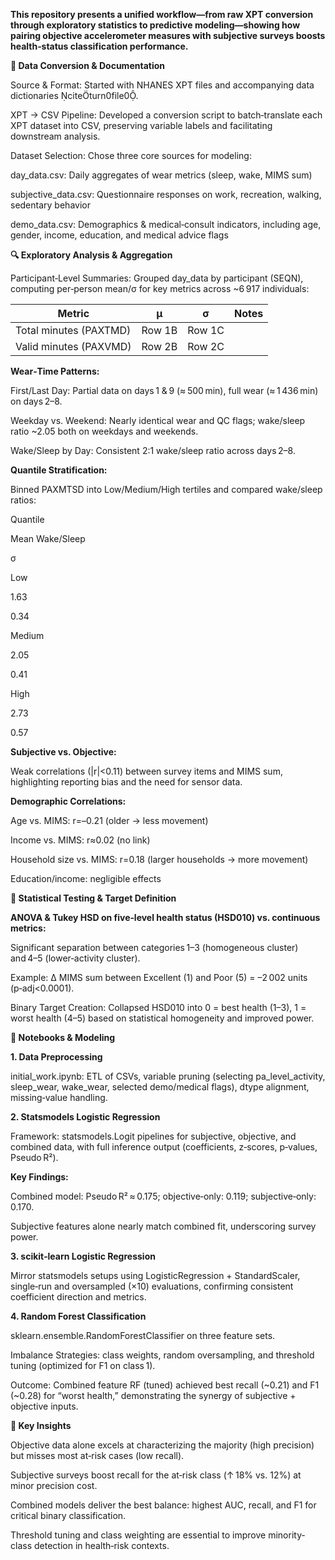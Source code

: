 **This repository presents a unified workflow—from raw XPT conversion through exploratory statistics to predictive modeling—showing how pairing objective accelerometer measures with subjective surveys boosts health‐status classification performance.**

**🔄 Data Conversion & Documentation**

Source & Format: Started with NHANES XPT files and accompanying data dictionaries citeturn0file0.

XPT → CSV Pipeline: Developed a conversion script to batch‐translate each XPT dataset into CSV, preserving variable labels and facilitating downstream analysis.

Dataset Selection: Chose three core sources for modeling:

day_data.csv: Daily aggregates of wear metrics (sleep, wake, MIMS sum)

subjective_data.csv: Questionnaire responses on work, recreation, walking, sedentary behavior

demo_data.csv: Demographics & medical‐consult indicators, including age, gender, income, education, and medical advice flags

**🔍 Exploratory Analysis & Aggregation**

Participant‐Level Summaries: Grouped day_data by participant (SEQN), computing per‐person mean/σ for key metrics across ~6 917 individuals:

|         Metric         |    μ     |    σ     |  Notes  |
| ---------------------  | -------- | -------- | ------- |
| Total minutes (PAXTMD) | Row 1B   | Row 1C   |         |
| Valid minutes (PAXVMD) | Row 2B   | Row 2C   |         |


**Wear‐Time Patterns:**

First/Last Day: Partial data on days 1 & 9 (≈ 500 min), full wear (≈ 1 436 min) on days 2–8.

Weekday vs. Weekend: Nearly identical wear and QC flags; wake/sleep ratio ~2.05 both on weekdays and weekends.

Wake/Sleep by Day: Consistent 2:1 wake/sleep ratio across days 2–8.

**Quantile Stratification:**

Binned PAXMTSD into Low/Medium/High tertiles and compared wake/sleep ratios:

Quantile

Mean Wake/Sleep

σ

Low

1.63

0.34

Medium

2.05

0.41

High

2.73

0.57

**Subjective vs. Objective:**

Weak correlations (|r|<0.11) between survey items and MIMS sum, highlighting reporting bias and the need for sensor data.

**Demographic Correlations:**

Age vs. MIMS: r=–0.21 (older → less movement)

Income vs. MIMS: r≈0.02 (no link)

Household size vs. MIMS: r=0.18 (larger households → more movement)

Education/income: negligible effects

**🧪 Statistical Testing & Target Definition**

**ANOVA & Tukey HSD on five‐level health status (HSD010) vs. continuous metrics:**

Significant separation between categories 1–3 (homogeneous cluster) and 4–5 (lower‐activity cluster).

Example: Δ MIMS sum between Excellent (1) and Poor (5) = –2 002 units (p‑adj<0.0001).

Binary Target Creation: Collapsed HSD010 into 0 = best health (1–3), 1 = worst health (4–5) based on statistical homogeneity and improved power.

**📓 Notebooks & Modeling**

**1. Data Preprocessing**

initial_work.ipynb: ETL of CSVs, variable pruning (selecting pa_level_activity, sleep_wear, wake_wear, selected demo/medical flags), dtype alignment, missing‐value handling.

**2. Statsmodels Logistic Regression**

Framework: statsmodels.Logit pipelines for subjective, objective, and combined data, with full inference output (coefficients, z‑scores, p‑values, Pseudo R²).

**Key Findings:**

Combined model: Pseudo R² ≈ 0.175; objective‑only: 0.119; subjective‑only: 0.170.

Subjective features alone nearly match combined fit, underscoring survey power.

**3. scikit‑learn Logistic Regression**

Mirror statsmodels setups using LogisticRegression + StandardScaler, single‐run and oversampled (×10) evaluations, confirming consistent coefficient direction and metrics.

**4. Random Forest Classification**

sklearn.ensemble.RandomForestClassifier on three feature sets.

Imbalance Strategies: class weights, random oversampling, and threshold tuning (optimized for F1 on class 1).

Outcome: Combined feature RF (tuned) achieved best recall (~0.21) and F1 (~0.28) for “worst health,” demonstrating the synergy of subjective + objective inputs.

**🚀 Key Insights**

Objective data alone excels at characterizing the majority (high precision) but misses most at‐risk cases (low recall).

Subjective surveys boost recall for the at‐risk class (↑ 18% vs. 12%) at minor precision cost.

Combined models deliver the best balance: highest AUC, recall, and F1 for critical binary classification.

Threshold tuning and class weighting are essential to improve minority‐class detection in health‐risk contexts.


